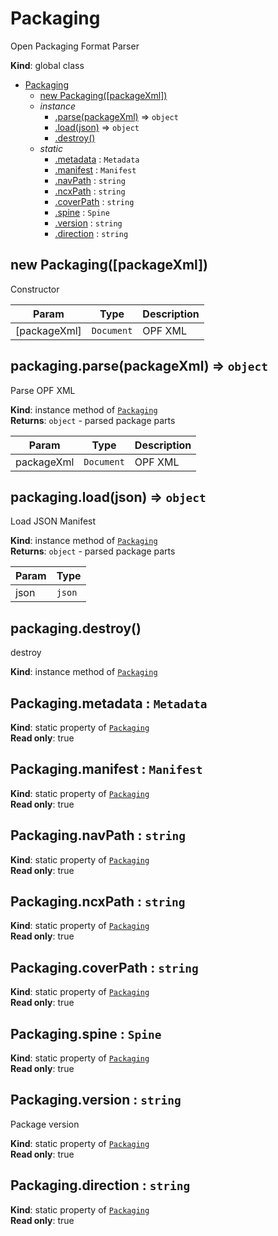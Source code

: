 <a name="Packaging"></a>

# Packaging
Open Packaging Format Parser

**Kind**: global class  

* [Packaging](#Packaging)
    * [new Packaging([packageXml])](#new_Packaging_new)
    * _instance_
        * [.parse(packageXml)](#Packaging+parse) ⇒ <code>object</code>
        * [.load(json)](#Packaging+load) ⇒ <code>object</code>
        * [.destroy()](#Packaging+destroy)
    * _static_
        * [.metadata](#Packaging.metadata) : <code>Metadata</code>
        * [.manifest](#Packaging.manifest) : <code>Manifest</code>
        * [.navPath](#Packaging.navPath) : <code>string</code>
        * [.ncxPath](#Packaging.ncxPath) : <code>string</code>
        * [.coverPath](#Packaging.coverPath) : <code>string</code>
        * [.spine](#Packaging.spine) : <code>Spine</code>
        * [.version](#Packaging.version) : <code>string</code>
        * [.direction](#Packaging.direction) : <code>string</code>

<a name="new_Packaging_new"></a>

## new Packaging([packageXml])
Constructor


| Param | Type | Description |
| --- | --- | --- |
| [packageXml] | <code>Document</code> | OPF XML |

<a name="Packaging+parse"></a>

## packaging.parse(packageXml) ⇒ <code>object</code>
Parse OPF XML

**Kind**: instance method of [<code>Packaging</code>](#Packaging)  
**Returns**: <code>object</code> - parsed package parts  

| Param | Type | Description |
| --- | --- | --- |
| packageXml | <code>Document</code> | OPF XML |

<a name="Packaging+load"></a>

## packaging.load(json) ⇒ <code>object</code>
Load JSON Manifest

**Kind**: instance method of [<code>Packaging</code>](#Packaging)  
**Returns**: <code>object</code> - parsed package parts  

| Param | Type |
| --- | --- |
| json | <code>json</code> | 

<a name="Packaging+destroy"></a>

## packaging.destroy()
destroy

**Kind**: instance method of [<code>Packaging</code>](#Packaging)  
<a name="Packaging.metadata"></a>

## Packaging.metadata : <code>Metadata</code>
**Kind**: static property of [<code>Packaging</code>](#Packaging)  
**Read only**: true  
<a name="Packaging.manifest"></a>

## Packaging.manifest : <code>Manifest</code>
**Kind**: static property of [<code>Packaging</code>](#Packaging)  
**Read only**: true  
<a name="Packaging.navPath"></a>

## Packaging.navPath : <code>string</code>
**Kind**: static property of [<code>Packaging</code>](#Packaging)  
**Read only**: true  
<a name="Packaging.ncxPath"></a>

## Packaging.ncxPath : <code>string</code>
**Kind**: static property of [<code>Packaging</code>](#Packaging)  
**Read only**: true  
<a name="Packaging.coverPath"></a>

## Packaging.coverPath : <code>string</code>
**Kind**: static property of [<code>Packaging</code>](#Packaging)  
**Read only**: true  
<a name="Packaging.spine"></a>

## Packaging.spine : <code>Spine</code>
**Kind**: static property of [<code>Packaging</code>](#Packaging)  
**Read only**: true  
<a name="Packaging.version"></a>

## Packaging.version : <code>string</code>
Package version

**Kind**: static property of [<code>Packaging</code>](#Packaging)  
**Read only**: true  
<a name="Packaging.direction"></a>

## Packaging.direction : <code>string</code>
**Kind**: static property of [<code>Packaging</code>](#Packaging)  
**Read only**: true  
